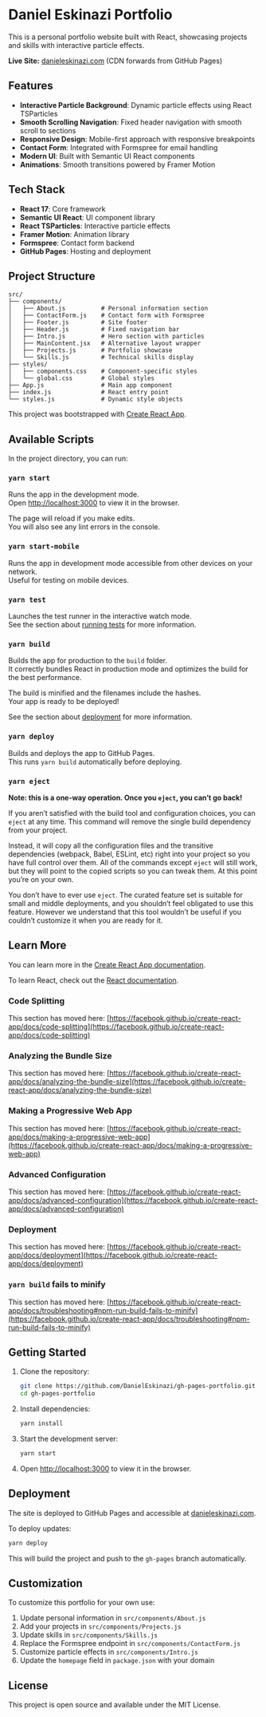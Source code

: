 # Daniel Eskinazi Portfolio

This is a personal portfolio website built with React, showcasing projects and skills with interactive particle effects.

**Live Site:** [danieleskinazi.com](https://danieleskinazi.com) (CDN forwards from GitHub Pages)

## Features

- **Interactive Particle Background**: Dynamic particle effects using React TSParticles
- **Smooth Scrolling Navigation**: Fixed header navigation with smooth scroll to sections
- **Responsive Design**: Mobile-first approach with responsive breakpoints
- **Contact Form**: Integrated with Formspree for email handling
- **Modern UI**: Built with Semantic UI React components
- **Animations**: Smooth transitions powered by Framer Motion

## Tech Stack

- **React 17**: Core framework
- **Semantic UI React**: UI component library
- **React TSParticles**: Interactive particle effects
- **Framer Motion**: Animation library
- **Formspree**: Contact form backend
- **GitHub Pages**: Hosting and deployment

## Project Structure

```
src/
├── components/
│   ├── About.js          # Personal information section
│   ├── ContactForm.js    # Contact form with Formspree
│   ├── Footer.js         # Site footer
│   ├── Header.js         # Fixed navigation bar
│   ├── Intro.js          # Hero section with particles
│   ├── MainContent.jsx   # Alternative layout wrapper
│   ├── Projects.js       # Portfolio showcase
│   └── Skills.js         # Technical skills display
├── styles/
│   ├── components.css    # Component-specific styles
│   └── global.css        # Global styles
├── App.js                # Main app component
├── index.js              # React entry point
└── styles.js             # Dynamic style objects
```

This project was bootstrapped with [Create React App](https://github.com/facebook/create-react-app).

## Available Scripts

In the project directory, you can run:

### `yarn start`

Runs the app in the development mode.\
Open [http://localhost:3000](http://localhost:3000) to view it in the browser.

The page will reload if you make edits.\
You will also see any lint errors in the console.

### `yarn start-mobile`

Runs the app in development mode accessible from other devices on your network.\
Useful for testing on mobile devices.

### `yarn test`

Launches the test runner in the interactive watch mode.\
See the section about [running tests](https://facebook.github.io/create-react-app/docs/running-tests) for more information.

### `yarn build`

Builds the app for production to the `build` folder.\
It correctly bundles React in production mode and optimizes the build for the best performance.

The build is minified and the filenames include the hashes.\
Your app is ready to be deployed!

See the section about [deployment](https://facebook.github.io/create-react-app/docs/deployment) for more information.

### `yarn deploy`

Builds and deploys the app to GitHub Pages.\
This runs `yarn build` automatically before deploying.

### `yarn eject`

**Note: this is a one-way operation. Once you `eject`, you can’t go back!**

If you aren’t satisfied with the build tool and configuration choices, you can `eject` at any time. This command will remove the single build dependency from your project.

Instead, it will copy all the configuration files and the transitive dependencies (webpack, Babel, ESLint, etc) right into your project so you have full control over them. All of the commands except `eject` will still work, but they will point to the copied scripts so you can tweak them. At this point you’re on your own.

You don’t have to ever use `eject`. The curated feature set is suitable for small and middle deployments, and you shouldn’t feel obligated to use this feature. However we understand that this tool wouldn’t be useful if you couldn’t customize it when you are ready for it.

## Learn More

You can learn more in the [Create React App documentation](https://facebook.github.io/create-react-app/docs/getting-started).

To learn React, check out the [React documentation](https://reactjs.org/).

### Code Splitting

This section has moved here: [https://facebook.github.io/create-react-app/docs/code-splitting](https://facebook.github.io/create-react-app/docs/code-splitting)

### Analyzing the Bundle Size

This section has moved here: [https://facebook.github.io/create-react-app/docs/analyzing-the-bundle-size](https://facebook.github.io/create-react-app/docs/analyzing-the-bundle-size)

### Making a Progressive Web App

This section has moved here: [https://facebook.github.io/create-react-app/docs/making-a-progressive-web-app](https://facebook.github.io/create-react-app/docs/making-a-progressive-web-app)

### Advanced Configuration

This section has moved here: [https://facebook.github.io/create-react-app/docs/advanced-configuration](https://facebook.github.io/create-react-app/docs/advanced-configuration)

### Deployment

This section has moved here: [https://facebook.github.io/create-react-app/docs/deployment](https://facebook.github.io/create-react-app/docs/deployment)

### `yarn build` fails to minify

This section has moved here: [https://facebook.github.io/create-react-app/docs/troubleshooting#npm-run-build-fails-to-minify](https://facebook.github.io/create-react-app/docs/troubleshooting#npm-run-build-fails-to-minify)

## Getting Started

1. Clone the repository:
   ```bash
   git clone https://github.com/DanielEskinazi/gh-pages-portfolio.git
   cd gh-pages-portfolio
   ```

2. Install dependencies:
   ```bash
   yarn install
   ```

3. Start the development server:
   ```bash
   yarn start
   ```

4. Open [http://localhost:3000](http://localhost:3000) to view it in the browser.

## Deployment

The site is deployed to GitHub Pages and accessible at [danieleskinazi.com](https://danieleskinazi.com).

To deploy updates:

```bash
yarn deploy
```

This will build the project and push to the `gh-pages` branch automatically.

## Customization

To customize this portfolio for your own use:

1. Update personal information in `src/components/About.js`
2. Add your projects in `src/components/Projects.js`
3. Update skills in `src/components/Skills.js`
4. Replace the Formspree endpoint in `src/components/ContactForm.js`
5. Customize particle effects in `src/components/Intro.js`
6. Update the `homepage` field in `package.json` with your domain

## License

This project is open source and available under the MIT License.
